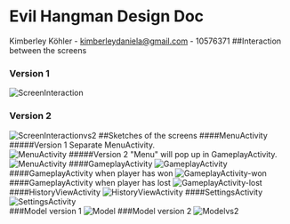 # Evil Hangman Design Doc

Kimberley Köhler - kimberleydaniela@gmail.com - 10576371
##Interaction between the screens
### Version 1
![ScreenInteraction](http://s19.postimg.org/noz4vkp8z/Screen_Interaction.jpg "ScreenInteraction")
### Version 2
![ScreenInteractionvs2](http://s19.postimg.org/d6g6qsdsj/Screen_Interactionvs3.jpg "ScreenInteractionvs2")
##Sketches of the screens
####MenuActivity
#####Version 1
Separate MenuActivity. <br>
![MenuActivity](http://s19.postimg.org/9q70wupcj/20151112_152726.jpg "MenuActivity")
#####Version 2
"Menu" will pop up in GameplayActivity. <br>
![MenuActivity](http://s19.postimg.org/tmfgj187n/2015_11_24_14_07_03.jpg "MenuActivity")
####GameplayActivity
![GameplayActivity](http://s19.postimg.org/piehqjc9f/2015_11_24_14_08_48.jpg "GameplayActivity")
####GameplayActivity when player has won
![GameplayActivity-won](http://s19.postimg.org/jky632tar/20151112_152748.jpg "GameplayActivity-won")
####GameplayActivity when player has lost
![GameplayActivity-lost](http://s19.postimg.org/dlaezf8ib/20151112_152751.jpg "GameplayActivity-lost")
####HistoryViewActivity
![HistoryViewActivity](http://s19.postimg.org/jwfmfu9qr/20151112_152741.jpg "HistoryViewActivity")
####SettingsActivity
![SettingsActivity](http://s19.postimg.org/idwohi503/2015_11_24_14_07_11.jpg "SettingsActivity")
<br>
###Model version 1
![Model](http://s19.postimg.org/9ox4qz00j/Model.jpg "Model")
###Model version 2
![Modelvs2](http://s19.postimg.org/dkhiqdxw3/Model_Activities.jpg "Modelvs2")

